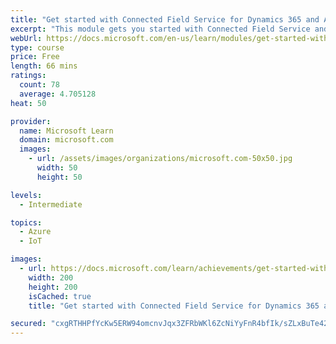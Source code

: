 ```yaml
---
title: "Get started with Connected Field Service for Dynamics 365 and Azure IoT"
excerpt: "This module gets you started with Connected Field Service and Azure IoT"
webUrl: https://docs.microsoft.com/en-us/learn/modules/get-started-with-connected-field-service/
type: course
price: Free
length: 66 mins
ratings:
  count: 78
  average: 4.705128
heat: 50

provider:
  name: Microsoft Learn
  domain: microsoft.com
  images:
    - url: /assets/images/organizations/microsoft.com-50x50.jpg
      width: 50
      height: 50

levels:
  - Intermediate

topics:
  - Azure
  - IoT

images:
  - url: https://docs.microsoft.com/learn/achievements/get-started-with-connected-field-service-social.png
    width: 200
    height: 200
    isCached: true
    title: "Get started with Connected Field Service for Dynamics 365 and Azure IoT"

secured: "cxgRTHHPfYcKw5ERW94omcnvJqx3ZFRbWKl6ZcNiYyFnR4bfIk/sZLxBuTe42TEhgFn6Y+VpVFJrugJZG2MPgYJJB/c06B6bCy0WdlBt4Dc5jH/XZeAf0DvMO4SOeqis6cI+3myodXFcnVDKYdw0UxbormflIwNiGHLFVd1ZsXiLYdBeEBw39OguvTRnHFYAzhr8F9h+feko2Iy/hKin2lFkB1lbDkO/OtmsA2RM+t1K3EkpQirtezMrXNwaS8p6cLhU6vSqLRwfWuIe+CJ+YcdDaOE8ikXphRkvgze1Ko/rLsYjqX1DIQwh1exjgbr7Odk3y1Pt6lDeWxdesBnzUlwzwGd1Jw4am5pJ7qADVN3XHvQp6GbrPxT9The5D4jR8jNhsUYvUQLoC9yuc0LLVw9dRo0dUHRKGWYj4Lkl7Vs=;WkaSWS9knAJPoHAIwudaWA=="
---
```


